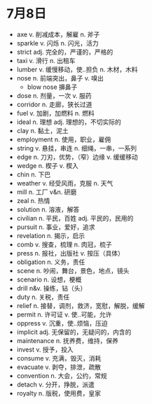# 7月8日

- axe v. 削减成本，解雇 n. 斧子
- sparkle v. 闪烁 n. 闪光，活力
- strict adj. 完全的，严谨的，严格的
- taxi v. 滑行 n. 出租车
- lumber v. 缓慢移动，使..担负 n. 木材，木料
- nose n. 前端突出，鼻子 v. 嗅出
  - blow nose 擤鼻子
- dose n. 剂量，一次 v. 服药
- corridor n. 走廊，狭长过道
- fuel v. 加剧，加燃料 n. 燃料
- ideal n. 理想 adj. 理想的，不切实际的
- clay n. 黏土，泥土
- employment n. 使用，职业，雇佣
- string v. 悬挂，串连 n. 细绳，一串，一系列
- edge n. 刀刃，优势，（窄）边缘 v. 缓缓移动
- wedge n. 楔子 v. 楔入
- chin n. 下巴
- weather v. 经受风雨，克服 n. 天气
- mill n. 工厂 v&n. 研磨
- zeal n. 热情
- solution n. 溶液，解答
- civilian n. 平民，百姓 adj. 平民的，民用的
- pursuit n. 事业，爱好，追求
- revelation n. 揭示，启示
- comb v. 搜查，梳理 n. 肉冠，梳子
- press n. 报社，出版社 v. 按压（具体）
- obligation n. 义务，责任
- scene n. 吵闹，舞台，景色，地点，镜头
- scenario n. 设想，梗概
- drill n&v. 操练，钻（头）
- duty n. 关税，责任
- relief n. 接替，调剂，救济，宽慰，解脱，缓解
- permit n. 许可证 v. 使..可能，允许
- oppress v. 沉重，使..烦恼，压迫
- implicit adj. 无保留的，无疑问的，内含的
- maintenance n. 抚养费，维持，保养
- invest v. 授予，投入
- consume v. 充满，毁灭，消耗
- evacuate v. 剥夺，排泄，疏散
- convention n. 大会，公约，常规
- detach v. 分开，挣脱，派遣
- royalty n. 版税，使用费，皇家
